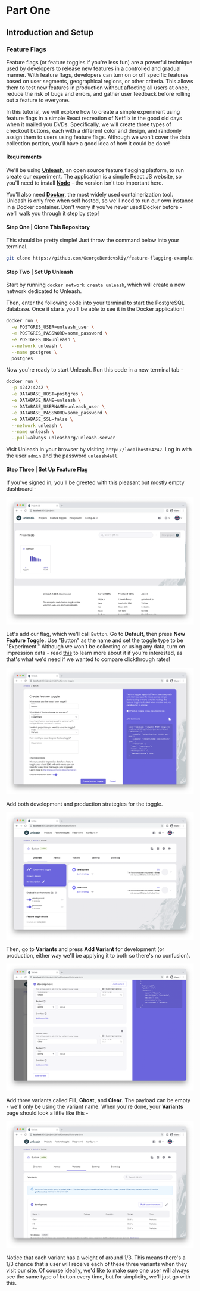# Part One
## Introduction and Setup
### Feature Flags
Feature flags (or feature toggles if you're less fun) are a powerful technique used by developers to release new features in a controlled and gradual manner. With feature flags, developers can turn on or off specific features based on user segments, geographical regions, or other criteria. This allows them to test new features in production without affecting all users at once, reduce the risk of bugs and errors, and gather user feedback before rolling out a feature to everyone.

In this tutorial, we will explore how to create a simple experiment using feature flags in a simple React recreation of Netflix in the good old days when it mailed you DVDs. Specifically, we will create three types of checkout buttons, each with a different color and design, and randomly assign them to users using feature flags. Although we won't cover the data collection portion, you'll have a good idea of how it could be done!

#### Requirements
We'll be using **[Unleash](https://www.getunleash.io/)**, an open source feature flagging platform, to run create our experiment. The application is a simple React.JS website, so you'll need to install **[Node](https://nodejs.org/en)** - the version isn't too important here.

You'll also need **[Docker](https://www.docker.com/)**, the most widely used containerization tool. Unleash is only free when self hosted, so we'll need to run our own instance in a Docker container. Don't worry if you've never used Docker before - we'll walk you through it step by step!

#### Step One | Clone This Repository
This should be pretty simple! Just throw the command below into your terminal.

```sh
git clone https://github.com/GeorgeBerdovskiy/feature-flagging-example.git
```

#### Step Two | Set Up Unleash
Start by running `docker network create unleash`, which will create a new network dedicated to Unleash.

Then, enter the following code into your terminal to start the PostgreSQL database. Once it starts you'll be able to see it in the Docker application!

```sh
docker run \
  -e POSTGRES_USER=unleash_user \
  -e POSTGRES_PASSWORD=some_password \
  -e POSTGRES_DB=unleash \
  --network unleash \
  --name postgres \
  postgres
```

Now you're ready to start Unleash. Run this code in a new terminal tab -

```sh
docker run \
  -p 4242:4242 \
  -e DATABASE_HOST=postgres \
  -e DATABASE_NAME=unleash \
  -e DATABASE_USERNAME=unleash_user \
  -e DATABASE_PASSWORD=some_password \
  -e DATABASE_SSL=false \
  --network unleash \
  --name unleash \
  --pull=always unleashorg/unleash-server
```

Visit Unleash in your browser by visiting `http://localhost:4242`. Log in with the user `admin` and the password `unleash4all`.

#### Step Three | Set Up Feature Flag
If you've signed in, you'll be greeted with this pleasant but mostly empty dashboard -

![Screenshot](Screenshots/01.png)

Let's add our flag, which we'll call `Button`. Go to **Default**, then press **New Feature Toggle.** Use "Button" as the name and set the toggle type to be "Experiment." Although we won't be collecting or using any data, turn on impression data - read [this](https://docs.getunleash.io/reference/impression-data) to learn more about it if you're interested, as that's what we'd need if we wanted to compare clickthrough rates!

![Screenshot](Screenshots/02.png)

Add both development and production strategies for the toggle.

![Screenshot](Screenshots/03.png)

Then, go to **Variants** and press **Add Variant** for development (or production, either way we'll be applying it to both so there's no confusion).

![Screenshot](Screenshots/04.png)

Add three variants called **Fill, Ghost,** and **Clear**. The payload can be empty - we'll only be using the variant name. When you're done, your **Variants** page should look a little like this -

![Screenshot](Screenshots/05.png)

Notice that each variant has a weight of around 1/3. This means there's a 1/3 chance that a user will receive each of these three variants when they visit our site. Of course ideally, we'd like to make sure one user will always see the same type of button every time, but for simplicity, we'll just go with this.
